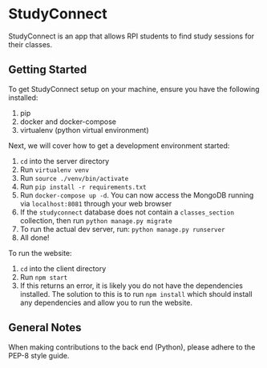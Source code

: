 # StudyConnect

StudyConnect is an app that allows RPI students to find study sessions for their classes.

## Getting Started
To get StudyConnect setup on your machine, ensure you have the following installed:
1. pip
2. docker and docker-compose
3. virtualenv (python virtual environment)

Next, we will cover how to get a development environment started:
1. `cd` into the server directory
2. Run `virtualenv venv`
3. Run `source ./venv/bin/activate`
4. Run `pip install -r requirements.txt`
5. Run `docker-compose up -d`. You can now access the MongoDB running via `localhost:8081` through your web browser
6. If the `studyconnect` database does not contain a `classes_section` collection, then run `python manage.py migrate`
7. To run the actual dev server, run: `python manage.py runserver`
8. All done!

To run the website:
1. `cd` into the client directory
2. Run `npm start`
3. If this returns an error, it is likely you do not have the dependencies installed.  The solution to this is to run `npm install` which should install any dependencies and allow you to run the website.

## General Notes
When making contributions to the back end (Python), please adhere to the PEP-8 style guide.
